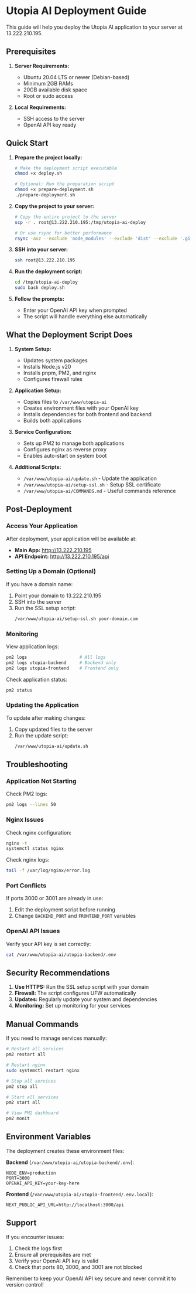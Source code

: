 # Utopia AI Deployment Guide

This guide will help you deploy the Utopia AI application to your server at 13.222.210.195.

## Prerequisites

1. **Server Requirements:**

   - Ubuntu 20.04 LTS or newer (Debian-based)
   - Minimum 2GB RAMs
   - 20GB available disk space
   - Root or sudo access

2. **Local Requirements:**
   - SSH access to the server
   - OpenAI API key ready

## Quick Start

1. **Prepare the project locally:**

   ```bash
   # Make the deployment script executable
   chmod +x deploy.sh

   # Optional: Run the preparation script
   chmod +x prepare-deployment.sh
   ./prepare-deployment.sh
   ```

2. **Copy the project to your server:**

   ```bash
   # Copy the entire project to the server
   scp -r . root@13.222.210.195:/tmp/utopia-ai-deploy

   # Or use rsync for better performance
   rsync -avz --exclude 'node_modules' --exclude 'dist' --exclude '.git' . root@13.222.210.195:/tmp/utopia-ai-deploy
   ```

3. **SSH into your server:**

   ```bash
   ssh root@13.222.210.195
   ```

4. **Run the deployment script:**

   ```bash
   cd /tmp/utopia-ai-deploy
   sudo bash deploy.sh
   ```

5. **Follow the prompts:**
   - Enter your OpenAI API key when prompted
   - The script will handle everything else automatically

## What the Deployment Script Does

1. **System Setup:**

   - Updates system packages
   - Installs Node.js v20
   - Installs pnpm, PM2, and nginx
   - Configures firewall rules

2. **Application Setup:**

   - Copies files to `/var/www/utopia-ai`
   - Creates environment files with your OpenAI key
   - Installs dependencies for both frontend and backend
   - Builds both applications

3. **Service Configuration:**

   - Sets up PM2 to manage both applications
   - Configures nginx as reverse proxy
   - Enables auto-start on system boot

4. **Additional Scripts:**
   - `/var/www/utopia-ai/update.sh` - Update the application
   - `/var/www/utopia-ai/setup-ssl.sh` - Setup SSL certificate
   - `/var/www/utopia-ai/COMMANDS.md` - Useful commands reference

## Post-Deployment

### Access Your Application

After deployment, your application will be available at:

- **Main App:** http://13.222.210.195
- **API Endpoint:** http://13.222.210.195/api

### Setting Up a Domain (Optional)

If you have a domain name:

1. Point your domain to 13.222.210.195
2. SSH into the server
3. Run the SSL setup script:
   ```bash
   /var/www/utopia-ai/setup-ssl.sh your-domain.com
   ```

### Monitoring

View application logs:

```bash
pm2 logs                    # All logs
pm2 logs utopia-backend     # Backend only
pm2 logs utopia-frontend    # Frontend only
```

Check application status:

```bash
pm2 status
```

### Updating the Application

To update after making changes:

1. Copy updated files to the server
2. Run the update script:
   ```bash
   /var/www/utopia-ai/update.sh
   ```

## Troubleshooting

### Application Not Starting

Check PM2 logs:

```bash
pm2 logs --lines 50
```

### Nginx Issues

Check nginx configuration:

```bash
nginx -t
systemctl status nginx
```

Check nginx logs:

```bash
tail -f /var/log/nginx/error.log
```

### Port Conflicts

If ports 3000 or 3001 are already in use:

1. Edit the deployment script before running
2. Change `BACKEND_PORT` and `FRONTEND_PORT` variables

### OpenAI API Issues

Verify your API key is set correctly:

```bash
cat /var/www/utopia-ai/utopia-backend/.env
```

## Security Recommendations

1. **Use HTTPS:** Run the SSL setup script with your domain
2. **Firewall:** The script configures UFW automatically
3. **Updates:** Regularly update your system and dependencies
4. **Monitoring:** Set up monitoring for your services

## Manual Commands

If you need to manage services manually:

```bash
# Restart all services
pm2 restart all

# Restart nginx
sudo systemctl restart nginx

# Stop all services
pm2 stop all

# Start all services
pm2 start all

# View PM2 dashboard
pm2 monit
```

## Environment Variables

The deployment creates these environment files:

**Backend** (`/var/www/utopia-ai/utopia-backend/.env`):

```
NODE_ENV=production
PORT=3000
OPENAI_API_KEY=your-key-here
```

**Frontend** (`/var/www/utopia-ai/utopia-frontend/.env.local`):

```
NEXT_PUBLIC_API_URL=http://localhost:3000/api
```

## Support

If you encounter issues:

1. Check the logs first
2. Ensure all prerequisites are met
3. Verify your OpenAI API key is valid
4. Check that ports 80, 3000, and 3001 are not blocked

Remember to keep your OpenAI API key secure and never commit it to version control!
